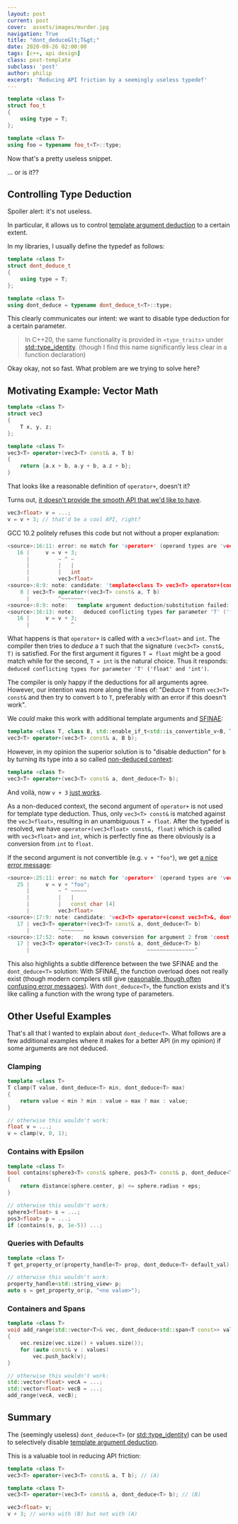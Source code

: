```yaml
---
layout: post
current: post
cover:  assets/images/murder.jpg
navigation: True
title: "dont_deduce&lt;T&gt;"
date: 2020-09-26 02:00:00
tags: [c++, api design]
class: post-template
subclass: 'post'
author: philip
excerpt: 'Reducing API friction by a seemingly useless typedef'
---
```


```cpp
template <class T>
struct foo_t 
{
    using type = T;
};

template <class T>
using foo = typename foo_t<T>::type;
```

Now that's a pretty useless snippet.

... or is it??


## Controlling Type Deduction

Spoiler alert: it's not useless.

In particular, it allows us to control [template argument deduction](https://en.cppreference.com/w/cpp/language/template_argument_deduction) to a certain extent.

In my libraries, I usually define the typedef as follows:

```cpp
template <class T>
struct dont_deduce_t 
{
    using type = T;
};

template <class T>
using dont_deduce = typename dont_deduce_t<T>::type;
```

This clearly communicates our intent: we want to disable type deduction for a certain parameter.

> In C++20, the same functionality is provided in `<type_traits>` under [std::type_identity](https://en.cppreference.com/w/cpp/types/type_identity). (though I find this name significantly less clear in a function declaration)

Okay okay, not so fast.
What problem are we trying to solve here?


## Motivating Example: Vector Math

```cpp
template <class T>
struct vec3
{
    T x, y, z;
};

template <class T>
vec3<T> operator+(vec3<T> const& a, T b)
{
    return {a.x + b, a.y + b, a.z + b};
}
```

That looks like a reasonable definition of `operator+`, doesn't it?

Turns out, [it doesn't provide the smooth API that we'd like to have](https://godbolt.org/z/Yx4jr1).

```cpp
vec3<float> v = ...;
v = v + 3; // that'd be a cool API, right?
```

GCC 10.2 politely refuses this code but not without a proper explanation:

```cpp
<source>:16:11: error: no match for 'operator+' (operand types are 'vec3<float>' and 'int')
   16 |     v = v + 3;
      |         ~ ^ ~
      |         |   |
      |         |   int
      |         vec3<float>
<source>:8:9: note: candidate: 'template<class T> vec3<T> operator+(const vec3<T>&, T)'
    8 | vec3<T> operator+(vec3<T> const& a, T b)
      |         ^~~~~~~~
<source>:8:9: note:   template argument deduction/substitution failed:
<source>:16:13: note:   deduced conflicting types for parameter 'T' ('float' and 'int')
   16 |     v = v + 3;
      |             ^
```

What happens is that `operator+` is called with a `vec3<float>` and `int`.
The compiler then tries to _deduce_ a `T` such that the signature `(vec3<T> const&, T)` is satisfied.
For the first argument it figures `T = float` might be a good match while for the second, `T = int` is the natural choice.
Thus it responds: `deduced conflicting types for parameter 'T' ('float' and 'int')`.

The compiler is only happy if the deductions for all arguments agree.
However, our intention was more along the lines of:
"Deduce `T` from `vec3<T> const&` and then try to convert `b` to `T`, preferably with an error if this doesn't work".

We _could_ make this work with additional template arguments and [SFINAE](https://en.cppreference.com/w/cpp/language/sfinae):

```cpp
template <class T, class B, std::enable_if_t<std::is_convertible_v<B, T>, int> = 0>
vec3<T> operator+(vec3<T> const& a, B b);
```

However, in my opinion the superior solution is to "disable deduction" for `b` by turning its type into a so called [non-deduced context](https://en.cppreference.com/w/cpp/language/template_argument_deduction#Non-deduced_contexts):

```cpp
template <class T>
vec3<T> operator+(vec3<T> const& a, dont_deduce<T> b);
```

And voilà, now `v + 3` [just works](https://godbolt.org/z/jsnbMr).

As a non-deduced context, the second argument of `operator+` is not used for template type deduction.
Thus, only `vec3<T> const&` is matched against the `vec3<float>`, resulting in an unambiguous `T = float`.
After the typedef is resolved, we have `operator+(vec3<float> const&, float)` which is called with `vec3<float>` and `int`, which is perfectly fine as there obviously is a conversion from `int` to `float`.

If the second argument is not convertible (e.g. `v + "foo"`), we get [a nice error message](https://godbolt.org/z/onh7es):

```cpp
<source>:25:11: error: no match for 'operator+' (operand types are 'vec3<float>' and 'const char [4]')
   25 |     v = v + "foo";
      |         ~ ^ ~~~~~
      |         |   |
      |         |   const char [4]
      |         vec3<float>
<source>:17:9: note: candidate: 'vec3<T> operator+(const vec3<T>&, dont_deduce<T>) [with T = float; dont_deduce<T> = float]'
   17 | vec3<T> operator+(vec3<T> const& a, dont_deduce<T> b)
      |         ^~~~~~~~
<source>:17:52: note:   no known conversion for argument 2 from 'const char [4]' to 'dont_deduce<float>' {aka 'float'}
   17 | vec3<T> operator+(vec3<T> const& a, dont_deduce<T> b)
      |                                     ~~~~~~~~~~~~~~~^
```

This also highlights a subtle difference between the twe SFINAE and the `dont_deduce<T>` solution:
With SFINAE, the function overload does not really exist (though modern compilers still give [reasonable, though often confusing error messages](https://godbolt.org/z/h3K4TE)).
With `dont_deduce<T>`, the function exists and it's like calling a function with the wrong type of parameters.


## Other Useful Examples

That's all that I wanted to explain about `dont_deduce<T>`.
What follows are a few additional examples where it makes for a better API (in my opinion) if some arguments are not deduced.

### Clamping

```cpp
template <class T>
T clamp(T value, dont_deduce<T> min, dont_deduce<T> max)
{
    return value < min ? min : value > max ? max : value;
}

// otherwise this wouldn't work:
float v = ...;
v = clamp(v, 0, 1);
```

### Contains with Epsilon

```cpp
template <class T>
bool contains(sphere3<T> const& sphere, pos3<T> const& p, dont_deduce<T> eps)
{
    return distance(sphere.center, p) <= sphere.radius + eps;
}

// otherwise this wouldn't work:
sphere3<float> s = ...;
pos3<float> p = ...;
if (contains(s, p, 1e-5)) ...;
```

### Queries with Defaults

```cpp
template <class T>
T get_property_or(property_handle<T> prop, dont_deduce<T> default_val);

// otherwise this wouldn't work:
property_handle<std::string_view> p;
auto s = get_property_or(p, "<no value>");
```

### Containers and Spans

```cpp
template <class T>
void add_range(std::vector<T>& vec, dont_deduce<std::span<T const>> values)
{
    vec.resize(vec.size() + values.size());
    for (auto const& v : values)
        vec.push_back(v);
}

// otherwise this wouldn't work:
std::vector<float> vecA = ...;
std::vector<float> vecB = ...;
add_range(vecA, vecB);
```



## Summary

The (seemingly useless) `dont_deduce<T>` (or [std::type_identity](https://en.cppreference.com/w/cpp/types/type_identity)) can be used to selectively disable [template argument deduction](https://en.cppreference.com/w/cpp/language/template_argument_deduction).

This is a valuable tool in reducing API friction:

```cpp
template <class T>
vec3<T> operator+(vec3<T> const& a, T b); // (A)

template <class T>
vec3<T> operator+(vec3<T> const& a, dont_deduce<T> b); // (B)

vec3<float> v;
v + 3; // works with (B) but not with (A)
```

